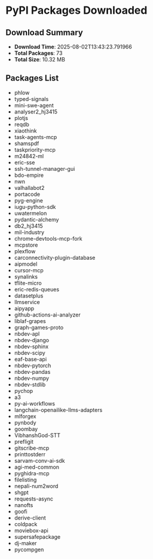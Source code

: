 # PyPI Packages Downloaded

## Download Summary
- **Download Time**: 2025-08-02T13:43:23.791966
- **Total Packages**: 73
- **Total Size**: 10.32 MB

## Packages List
- phlow
- typed-signals
- mini-swe-agent
- analyser2_hj3415
- plotjs
- reqdb
- xiaothink
- task-agents-mcp
- shamspdf
- taskpriority-mcp
- m24842-ml
- eric-sse
- ssh-tunnel-manager-gui
- bdo-empire
- nwn
- valhallabot2
- portacode
- pyg-engine
- iugu-python-sdk
- uwatermelon
- pydantic-alchemy
- db2_hj3415
- mil-industry
- chrome-devtools-mcp-fork
- mcpstore
- plexflow
- carconnectivity-plugin-database
- aipmodel
- cursor-mcp
- synalinks
- tflite-micro
- eric-redis-queues
- datasetplus
- llmservice
- aipyapp
- github-actions-ai-analyzer
- liblaf-grapes
- graph-games-proto
- nbdev-apl
- nbdev-django
- nbdev-sphinx
- nbdev-scipy
- eaf-base-api
- nbdev-pytorch
- nbdev-pandas
- nbdev-numpy
- nbdev-stdlib
- pychop
- a3
- py-ai-workflows
- langchain-openailike-llms-adapters
- mlforgex
- pynbody
- goombay
- VibhanshGod-STT
- prefligit
- gitscribe-mcp
- printtostderr
- sarvam-conv-ai-sdk
- agi-med-common
- pyghidra-mcp
- filelisting
- nepali-num2word
- shgpt
- requests-async
- nanofts
- goofi
- derive-client
- coldpack
- moviebox-api
- supersafepackage
- dj-maker
- pycompgen
